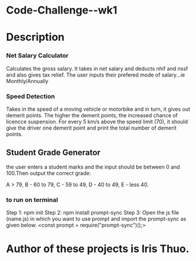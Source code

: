 # Code-Challenge--wk1

# Description 

### Net Salary Calculator
 Calculates the gross salary. It takes in net salary and deducts nhif and nssf and also gives tax relief.
 The user inputs their prefered mode of salary...ie Monthly/Annually

### Speed Detection
 Takes in the speed of a moving vehicle or motorbike and in turn, it gives out demerit points. 
 The higher the demerit points, the increased chance of licencce suspension. For every 5 km/s above the speed limit (70), it should give the driver one demerit point and print the total number of demerit points.

## Student Grade Generator
the user enters a student marks and the input should be between 0 and 100.Then output the correct grade:

A > 79, B - 60 to 79, C - 59 to 49, D - 40 to 49, E - less 40.

### to run on terminal
Step 1: npm init
Step 2: npm install prompt-sync
Step 3: Open the js file (name.js) in which you want to use prompt and import the prompt-sync as given below. 
      <const prompt = require("prompt-sync")();>

# Author of these projects is Iris Thuo.